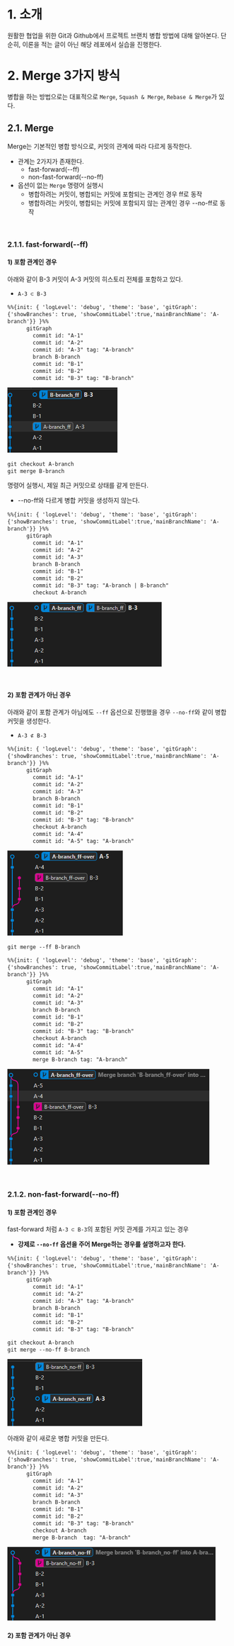# 1. 소개

원활한 협업을 위한 Git과 Github에서 프로젝트 브랜치 병합 방법에 대해 알아본다.
단순히, 이론을 적는 글이 아닌 해당 레포에서 실습을 진행한다.

# 2. Merge 3가지 방식

병합을 하는 방법으로는 대표적으로 `Merge`, `Squash & Merge`, `Rebase & Merge`가 있다.

## 2.1. Merge

Merge는 기본적인 병합 방식으로, 커밋의 관계에 따라 다르게 동작한다.

-   관계는 2가지가 존재한다.
    -   fast-forward(--ff)
    -   non-fast-forward(--no-ff)
-   옵션이 없는 `Merge` 명령어 실행시
    -   병합하려는 커밋이, 병합되는 커밋에 포함되는 관계인 경우 ff로 동작
    -   병합하려는 커밋이, 병합되는 커밋에 포함되지 않는 관계인 경우 --no-ff로 동작

<br />

### 2.1.1. fast-forward(--ff)

#### 1) 포함 관계인 경우

아래와 같이 B-3 커밋이 A-3 커밋의 히스토리 전체를 포함하고 있다.

-   `A-3 ⊂ B-3`

```mermaid
%%{init: { 'logLevel': 'debug', 'theme': 'base', 'gitGraph': {'showBranches': true, 'showCommitLabel':true,'mainBranchName': 'A-branch'}} }%%
      gitGraph
        commit id: "A-1"
        commit id: "A-2"
        commit id: "A-3" tag: "A-branch"
        branch B-branch
        commit id: "B-1"
        commit id: "B-2"
        commit id: "B-3" tag: "B-branch"
```

![](./images/ff_before.png)

```
git checkout A-branch
git merge B-branch
```

명령어 실행시, 제일 최근 커밋으로 상태를 같게 만든다.

-   --no-ff와 다르게 병합 커밋을 생성하지 않는다.

```mermaid
%%{init: { 'logLevel': 'debug', 'theme': 'base', 'gitGraph': {'showBranches': true, 'showCommitLabel':true,'mainBranchName': 'A-branch'}} }%%
      gitGraph
        commit id: "A-1"
        commit id: "A-2"
        commit id: "A-3"
        branch B-branch
        commit id: "B-1"
        commit id: "B-2"
        commit id: "B-3" tag: "A-branch | B-branch"
        checkout A-branch
```

![](./images/ff_after.png)

<br />

#### 2) 포함 관계가 아닌 경우

아래와 같이 포함 관계가 아님에도 `--ff` 옵션으로 진행했을 경우 `--no-ff`와 같이 병합 커밋을 생성한다.

-   `A-3 ⊄ B-3`

```mermaid
%%{init: { 'logLevel': 'debug', 'theme': 'base', 'gitGraph': {'showBranches': true, 'showCommitLabel':true,'mainBranchName': 'A-branch'}} }%%
      gitGraph
        commit id: "A-1"
        commit id: "A-2"
        commit id: "A-3"
        branch B-branch
        commit id: "B-1"
        commit id: "B-2"
        commit id: "B-3" tag: "B-branch"
        checkout A-branch
        commit id: "A-4"
        commit id: "A-5" tag: "A-branch"
```

![](./images/ff-over_before.png)

```
git merge --ff B-branch
```

```mermaid
%%{init: { 'logLevel': 'debug', 'theme': 'base', 'gitGraph': {'showBranches': true, 'showCommitLabel':true,'mainBranchName': 'A-branch'}} }%%
      gitGraph
        commit id: "A-1"
        commit id: "A-2"
        commit id: "A-3"
        branch B-branch
        commit id: "B-1"
        commit id: "B-2"
        commit id: "B-3" tag: "B-branch"
        checkout A-branch
        commit id: "A-4"
        commit id: "A-5"
        merge B-branch tag: "A-branch"
```

![](./images/ff-over_after.png)

<br />

### 2.1.2. non-fast-forward(--no-ff)

#### 1) 포함 관계인 경우

fast-forward 처럼 `A-3 ⊂ B-3`의 포함된 커밋 관계를 가지고 있는 경우

-   **강제로 `--no-ff` 옵션을 주어 Merge하는 경우를 설명하고자 한다.**

```mermaid
%%{init: { 'logLevel': 'debug', 'theme': 'base', 'gitGraph': {'showBranches': true, 'showCommitLabel':true,'mainBranchName': 'A-branch'}} }%%
      gitGraph
        commit id: "A-1"
        commit id: "A-2"
        commit id: "A-3" tag: "A-branch"
        branch B-branch
        commit id: "B-1"
        commit id: "B-2"
        commit id: "B-3" tag: "B-branch"
```

```
git checkout A-branch
git merge --no-ff B-branch
```

![](./images/no-ff_before.png)

아래와 같이 새로운 병합 커밋을 만든다.

```mermaid
%%{init: { 'logLevel': 'debug', 'theme': 'base', 'gitGraph': {'showBranches': true, 'showCommitLabel':true,'mainBranchName': 'A-branch'}} }%%
      gitGraph
        commit id: "A-1"
        commit id: "A-2"
        commit id: "A-3"
        branch B-branch
        commit id: "B-1"
        commit id: "B-2"
        commit id: "B-3" tag: "B-branch"
        checkout A-branch
        merge B-branch  tag: "A-branch"
```

![](./images/no-ff_after.png)

#### 2) 포함 관계가 아닌 경우
